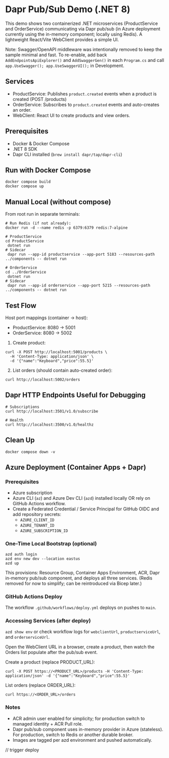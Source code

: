 # Dapr Pub/Sub Demo (.NET 8)

This demo shows two containerized .NET microservices (ProductService and OrderService) communicating via Dapr pub/sub (in Azure deployment currently using the in-memory component; locally using Redis). A lightweight React/Vite WebClient provides a simple UI.

Note: Swagger/OpenAPI middleware was intentionally removed to keep the sample minimal and fast. To re-enable, add back `AddEndpointsApiExplorer()` and `AddSwaggerGen()` in each `Program.cs` and call `app.UseSwagger(); app.UseSwaggerUI();` in Development.

## Services
- ProductService: Publishes `product.created` events when a product is created (POST /products)
- OrderService: Subscribes to `product.created` events and auto-creates an order.
- WebClient: React UI to create products and view orders.

## Prerequisites
- Docker & Docker Compose
- .NET 8 SDK
- Dapr CLI installed (`brew install dapr/tap/dapr-cli`)

## Run with Docker Compose

```
docker compose build
docker compose up
```

## Manual Local (without compose)
From root run in separate terminals:

```
# Run Redis (if not already):
docker run -d --name redis -p 6379:6379 redis:7-alpine

# ProductService
cd ProductService
 dotnet run
# Sidecar
 dapr run --app-id productservice --app-port 5183 --resources-path ../components -- dotnet run

# OrderService
cd ../OrderService
 dotnet run
# Sidecar
 dapr run --app-id orderservice --app-port 5215 --resources-path ../components -- dotnet run
```

## Test Flow
Host port mappings (container -> host):
- ProductService: 8080 -> 5001
- OrderService: 8080 -> 5002

1. Create product:
```
curl -X POST http://localhost:5001/products \
  -H 'Content-Type: application/json' \
  -d '{"name":"Keyboard","price":55.5}'
```
2. List orders (should contain auto-created order):
```
curl http://localhost:5002/orders
```

## Dapr HTTP Endpoints Useful for Debugging
```
# Subscriptions
curl http://localhost:3501/v1.0/subscribe

# Health
curl http://localhost:3500/v1.0/healthz
```

## Clean Up
```
docker compose down -v
```

## Azure Deployment (Container Apps + Dapr)

### Prerequisites
- Azure subscription
- Azure CLI (`az`) and Azure Dev CLI (`azd`) installed locally OR rely on GitHub Actions workflow.
- Create a Federated Credential / Service Principal for GitHub OIDC and add repository secrets:
  - `AZURE_CLIENT_ID`
  - `AZURE_TENANT_ID`
  - `AZURE_SUBSCRIPTION_ID`

### One-Time Local Bootstrap (optional)
```
azd auth login
azd env new dev --location eastus
azd up
```
This provisions: Resource Group, Container Apps Environment, ACR, Dapr in-memory pub/sub component, and deploys all three services. (Redis removed for now to simplify; can be reintroduced via Bicep later.)

### GitHub Actions Deploy
The workflow `.github/workflows/deploy.yml` deploys on pushes to `main`.

### Accessing Services (after deploy)
`azd show env` or check workflow logs for `webclientUrl`, `productserviceUrl`, and `orderserviceUrl`.

Open the WebClient URL in a browser, create a product, then watch the Orders list populate after the pub/sub event.

Create a product (replace PRODUCT_URL):
```
curl -X POST https://<PRODUCT_URL>/products -H 'Content-Type: application/json' -d '{"name":"Keyboard","price":55.5}'
```
List orders (replace ORDER_URL):
```
curl https://<ORDER_URL>/orders
```

### Notes
- ACR admin user enabled for simplicity; for production switch to managed identity + ACR Pull role.
- Dapr pub/sub component uses in-memory provider in Azure (stateless). For production, switch to Redis or another durable broker.
- Images are tagged per azd environment and pushed automatically.

// trigger deploy
